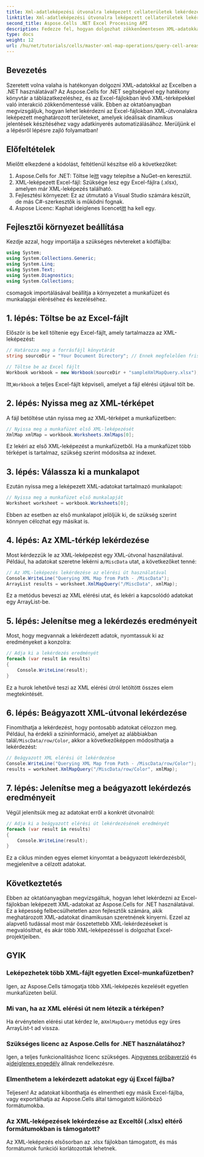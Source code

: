 ```yaml
---
title: Xml-adatleképezési útvonalra leképezett cellaterületek lekérdezése az Aspose.Cells használatával
linktitle: Xml-adatleképezési útvonalra leképezett cellaterületek lekérdezése az Aspose.Cells használatával
second_title: Aspose.Cells .NET Excel Processing API
description: Fedezze fel, hogyan dolgozhat zökkenőmentesen XML-adatokkal az Excelben az Aspose.Cells for .NET segítségével. Ez az átfogó oktatóanyag végigvezeti az XML útvonalakra leképezett cellaterületek lekérdezésének folyamatán, lehetővé téve az adatkinyerés automatizálását és a dinamikus jelentések egyszerű létrehozását.
type: docs
weight: 12
url: /hu/net/tutorials/cells/master-xml-map-operations/query-cell-areas-mapped-to-xml-data-map-path/
---
```

## Bevezetés

Szeretett volna valaha is hatékonyan dolgozni XML-adatokkal az Excelben a .NET használatával? Az Aspose.Cells for .NET segítségével egy hatékony könyvtár a táblázatkezeléshez, és az Excel-fájlokban lévő XML-térképekkel való interakció zökkenőmentessé válik. Ebben az oktatóanyagban megvizsgáljuk, hogyan lehet lekérdezni az Excel-fájlokban XML-útvonalakra leképezett meghatározott területeket, amelyek ideálisak dinamikus jelentések készítéséhez vagy adatkinyerés automatizálásához. Merüljünk el a lépésről lépésre zajló folyamatban!

## Előfeltételek

Mielőtt elkezdené a kódolást, feltétlenül készítse elő a következőket:

1.  Aspose.Cells for .NET: Töltse le[itt](https://releases.aspose.com/cells/net/) vagy telepítse a NuGet-en keresztül.
2. XML-leképezett Excel-fájl: Szüksége lesz egy Excel-fájlra (.xlsx), amelyen már XML-leképezés található.
3. Fejlesztési környezet: Ez az útmutató a Visual Studio számára készült, de más C#-szerkesztők is működni fognak.
4.  Aspose Licenc: Kaphat ideiglenes licencet[itt](https://purchase.aspose.com/temporary-license/) ha kell egy.

## Fejlesztői környezet beállítása

Kezdje azzal, hogy importálja a szükséges névtereket a kódfájlba:

```csharp
using System;
using System.Collections.Generic;
using System.Linq;
using System.Text;
using System.Diagnostics;
using System.Collections;
```

csomagok importálásával beállítja a környezetet a munkafüzet és munkalapjai eléréséhez és kezeléséhez.

## 1. lépés: Töltse be az Excel-fájlt

Először is be kell töltenie egy Excel-fájlt, amely tartalmazza az XML-leképezést:

```csharp
// Határozza meg a forrásfájl könyvtárát
string sourceDir = "Your Document Directory"; // Ennek megfelelően frissítse az elérési utat

// Töltse be az Excel fájlt
Workbook workbook = new Workbook(sourceDir + "sampleXmlMapQuery.xlsx");
```

 Itt,`Workbook` a teljes Excel-fájlt képviseli, amelyet a fájl elérési útjával tölt be.

## 2. lépés: Nyissa meg az XML-térképet

A fájl betöltése után nyissa meg az XML-térképet a munkafüzetben:

```csharp
// Nyissa meg a munkafüzet első XML-leképezését
XmlMap xmlMap = workbook.Worksheets.XmlMaps[0];
```

Ez lekéri az első XML-leképezést a munkafüzetből. Ha a munkafüzet több térképet is tartalmaz, szükség szerint módosítsa az indexet.

## 3. lépés: Válassza ki a munkalapot

Ezután nyissa meg a leképezett XML-adatokat tartalmazó munkalapot:

```csharp
// Nyissa meg a munkafüzet első munkalapját
Worksheet worksheet = workbook.Worksheets[0];
```

Ebben az esetben az első munkalapot jelöljük ki, de szükség szerint könnyen célozhat egy másikat is.

## 4. lépés: Az XML-térkép lekérdezése

Most kérdezzük le az XML-leképezést egy XML-útvonal használatával. Például, ha adatokat szeretne lekérni a`/MiscData` utat, a következőket tenné:

```csharp
// Az XML-leképezés lekérdezése az elérési út használatával
Console.WriteLine("Querying XML Map from Path - /MiscData");
ArrayList results = worksheet.XmlMapQuery("/MiscData", xmlMap);
```

Ez a metódus beveszi az XML elérési utat, és lekéri a kapcsolódó adatokat egy ArrayList-be.

## 5. lépés: Jelenítse meg a lekérdezés eredményeit

Most, hogy megvannak a lekérdezett adatok, nyomtassuk ki az eredményeket a konzolra:

```csharp
// Adja ki a lekérdezés eredményét
foreach (var result in results)
{
    Console.WriteLine(result);
}
```

Ez a hurok lehetővé teszi az XML elérési útról letöltött összes elem megtekintését.

## 6. lépés: Beágyazott XML-útvonal lekérdezése

 Finomíthatja a lekérdezést, hogy pontosabb adatokat célozzon meg. Például, ha érdekli a színinformáció, amelyet az alábbiakban talál`/MiscData/row/Color`, akkor a következőképpen módosíthatja a lekérdezést:

```csharp
// Beágyazott XML elérési út lekérdezése
Console.WriteLine("Querying XML Map from Path - /MiscData/row/Color");
results = worksheet.XmlMapQuery("/MiscData/row/Color", xmlMap);
```

## 7. lépés: Jelenítse meg a beágyazott lekérdezés eredményeit

Végül jelenítsük meg az adatokat erről a konkrét útvonalról:

```csharp
// Adja ki a beágyazott elérési út lekérdezésének eredményét
foreach (var result in results)
{
    Console.WriteLine(result);
}
```

Ez a ciklus minden egyes elemet kinyomtat a beágyazott lekérdezésből, megjelenítve a célzott adatokat.

## Következtetés

Ebben az oktatóanyagban megvizsgáltuk, hogyan lehet lekérdezni az Excel-fájlokban leképezett XML-adatokat az Aspose.Cells for .NET használatával. Ez a képesség felbecsülhetetlen azon fejlesztők számára, akik meghatározott XML-adatokat dinamikusan szeretnének kinyerni. Ezzel az alapvető tudással most már összetettebb XML-lekérdezéseket is megvalósíthat, és akár több XML-leképezéssel is dolgozhat Excel-projektjeiben. 

## GYIK

### Leképezhetek több XML-fájlt egyetlen Excel-munkafüzetben?  
Igen, az Aspose.Cells támogatja több XML-leképezés kezelését egyetlen munkafüzeten belül.

### Mi van, ha az XML elérési út nem létezik a térképen?  
 Ha érvénytelen elérési utat kérdez le, a`XmlMapQuery` metódus egy üres ArrayList-t ad vissza.

### Szükséges licenc az Aspose.Cells for .NET használatához?  
 Igen, a teljes funkcionalitáshoz licenc szükséges. A[ingyenes próbaverzió](https://releases.aspose.com/) és a[ideiglenes engedély](https://purchase.aspose.com/temporary-license/) állnak rendelkezésre.

### Elmenthetem a lekérdezett adatokat egy új Excel fájlba?  
Teljesen! Az adatokat kibonthatja és elmentheti egy másik Excel-fájlba, vagy exportálhatja az Aspose.Cells által támogatott különböző formátumokba.

### Az XML-leképezések lekérdezése az Exceltől (.xlsx) eltérő formátumokban is támogatott?  
Az XML-leképezés elsősorban az .xlsx fájlokban támogatott, és más formátumok funkciói korlátozottak lehetnek.